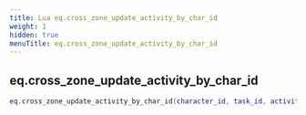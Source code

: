 ```yaml
---
title: Lua eq.cross_zone_update_activity_by_char_id
weight: 1
hidden: true
menuTitle: eq.cross_zone_update_activity_by_char_id
---
```

## eq.cross_zone_update_activity_by_char_id
```lua
eq.cross_zone_update_activity_by_char_id(character_id, task_id, activity_id, activity_count, min_status, max_status); -- void
```